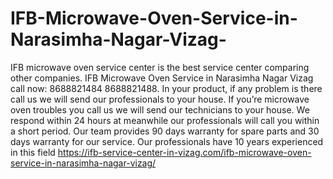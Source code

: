 # IFB-Microwave-Oven-Service-in-Narasimha-Nagar-Vizag-
 IFB microwave oven service center is the best service center comparing other companies. IFB Microwave Oven Service in Narasimha Nagar Vizag call now: 8688821484 8688821488. In your product, if any problem is there call us we will send our professionals to your house. If you’re microwave oven troubles you call us we will send our technicians to your house. We respond within 24 hours at meanwhile our professionals will call you within a short period. Our team provides 90 days warranty for spare parts and 30 days warranty for our service. Our professionals have 10 years experienced in this field https://ifb-service-center-in-vizag.com/ifb-microwave-oven-service-in-narasimha-nagar-vizag/
